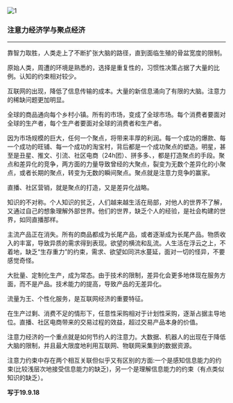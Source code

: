 ![1](https://hello-beijing.oss-cn-beijing.aliyuncs.com/myGithub/MrZ/2019z2/48.jpg)

### 注意力经济学与聚点经济
---

靠智力取胜，人类走上了不断扩张大脑的路径，直到面临生殖的骨盆宽度的限制。

原始人类，周遭的环境是熟悉的，选择是重复性的，习惯性决策占据了大量的比例。认知的约束相对较少。

互联网的出现，降低了信息传输的成本。大量的新信息涌向了有限的大脑。注意力的稀缺问题更加明显。

全球的商品通向每个乡村小镇。所有的市场，变成了全球市场。每个消费者要面对全球的生产者，每个生产者要面对全球的消费者和生产者。

因为市场规模的巨大，任何一个聚点，将带来丰厚的利润。每一个成功的爆款、每一个成功的旺铺、每一个成功的淘宝村，背后都是一个成功聚点的塑造。明星，甚至是丑星、推文、引流、社区电商（24h团）、拼多多、，都是打造聚点的手段。聚点和差异化的竞争，两方面的力量导致曾经的大聚点，裂变为无数个差异化的小聚点，或者长期的聚点，转变为无数的瞬间聚点。聚点就是注意力竞争的赢家。

直播、社区营销，就是聚点的打造，又是差异化战略。

知识的不对称。个人知识的贫乏，人们越来越生活在局部，对他人的世界不了解，又通过自己的想象理解外部世界。他们的世界，缺乏个人的经验，是社会构建的世界，如同直播那样。

主流产品正在消失。所有的商品都成为长尾产品，或者逐渐成为长尾产品。物质收入的丰富，导致异质的需求得到表现。欲望的横流和乱流。人生活在浮云之上，不着地，缺乏“生存重力”的约束，需求、欲望如同洪水蔓延，面对一切的怪异，不要感觉奇怪。

大批量、定制化生产，成为常态。由于技术的限制，差异化会更多地体现在服务方面，而不是产品。技术能力的提高，导致产品的无差异化。

流量为王、个性化服务，是互联网经济的重要特征。

在生产过剩、消费不足的情形下，任意性采购相对于计划性采购，逐渐占据主导地位。直播、社区电商带来的交易过程的效益，超过交易产品本身的价值。

注意力经济的一个重点就是如何节约人的注意力。大数据、机器人的出现在于降低大脑的限制，并且最大限度地利用互联网、物联网采集到的数据资源。

注意力约束中存在两个相互关联但似乎又有区别的方面:一个是感知信息能力的约束(比较浅层次地接受信息能力的缺乏)，另一个是理解信息能力的约束（有点类似知识的缺乏）。


**写于19.9.18**